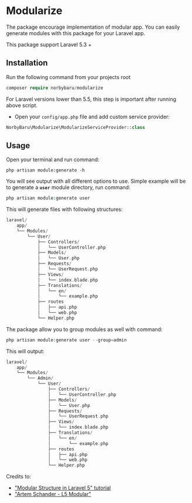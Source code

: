 # Modularize

The package encourage implementation of modular app.
You can easily generate modules with this package for your Laravel app.

This package support Laravel 5.3 +

## Installation

Run the following command from your projects root
```php
composer require norbybaru/modularize
```

For Laravel versions lower than 5.5, this step is important after running above script.
- Open your `config/app.php` file and add custom service provider:
```php
NorbyBaru\Modularize\ModularizeServiceProvider::class
```

## Usage

Open your terminal and run command:
```
php artisan module:generate -h 
```

You will see output with all different options to use.
Simple example will be to generate a **`user`** module directory, run command:
```php
php artisan module:generate user   
```
This will generate files with following structures:
```php
laravel/
    app/
    └── Modules/
        └── User/
            ├── Controllers/
            │   └── UserController.php
            ├── Models/
            │   └── User.php
            ├── Requests/
            │   └── UserRequest.php
            ├── Views/
            │   └── index.blade.php
            ├── Translations/
            │   └── en/
            │       └── example.php
            ├── routes
            │   ├── api.php
            │   └── web.php
            └── Helper.php
```
The package allow you to group modules as well with command:
```php
php artisan module:generate user --group=admin
```
This will output:
```php
laravel/
    app/
    └── Modules/
        └── Admin/
            └── User/
                ├── Controllers/
                │   └── UserController.php
                ├── Models/
                │   └── User.php
                ├── Requests/
                │   └── UserRequest.php
                ├── Views/
                │   └── index.blade.php
                ├── Translations/
                │   └── en/
                │       └── example.php
                ├── routes
                │   ├── api.php
                │   └── web.php
                └── Helper.php
```

Credits to:
- ["Modular Structure in Laravel 5" tutorial](http://ziyahanalbeniz.blogspot.com.tr/2015/03/modular-structure-in-laravel-5.html)
- ["Artem Schander - L5 Modular"](https://github.com/Artem-Schander/L5Modular)
